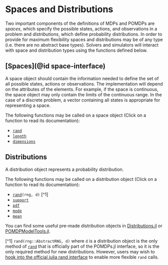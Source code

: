 # Spaces and Distributions

Two important components of the definitions of MDPs and POMDPs are *spaces*, which specify the possible states, actions, and observations in a problem and *distributions*, which define probability distributions. In order to provide for maximum flexibility spaces and distributions may be of any type (i.e. there are no abstract base types). Solvers and simulators will interact with space and distribution types using the functions defined below.

## [Spaces](@id space-interface)

A space object should contain the information needed to define the set of all possible states, actions or observations. The implementation will depend on the attributes of the elements. For example, if the space is continuous, the space object may only contain the limits of the continuous range. In the case of a discrete problem, a vector containing all states is appropriate for representing a space.

The following functions may be called on a space object (Click on a function to read its documentation):

- [`rand`](@ref)
- [`length`](@ref)
- [`dimensions`](@ref)

## Distributions

A distribution object represents a probability distribution.

The following functions may be called on a distribution object (Click on a function to read its documentation):

- [`rand`](@ref)`(rng, d)` [^1]
- [`support`](@ref)
- [`pdf`](@ref)
- [`mode`](@ref)
- [`mean`](@ref)

You can find some useful pre-made distribution objects in [Distributions.jl](https://github.com/JuliaStats/Distributions.jl) or [POMDPModelTools.jl](https://juliapomdp.github.io/POMDPModelTools.jl/latest/distributions.html).

[^1] `rand(rng::AbstractRNG, d)` where `d` is a distribution object is the only method of [`rand`](@ref) that is officially part of the POMDPs.jl interface, so it is the only required method for new distributions. However, users may wish to [hook into the official julia rand interface](https://docs.julialang.org/en/v1/stdlib/Random/index.html#Generating-values-from-a-collection-1) to enable more flexible `rand` calls.
